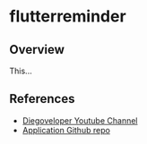 # flutterreminder

## Overview

This...

## References

- [Diegoveloper Youtube Channel](https://www.youtube.com/watch?v=osUq6B92-BY)
- [Application Github repo](https://github.com/diegoveloper/flutter_todo_list)

